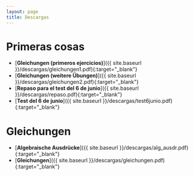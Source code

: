 ```yaml
---
layout: page
title: Descargas
---
```


Primeras cosas
==============
* [**Gleichungen (primeros ejercicios)**]({{ site.baseurl }}/descargas/gleichungen1.pdf){:target="_blank"}
* [**Gleichungen (weitere Übungen)**]({{ site.baseurl }}/descargas/gleichungen2.pdf){:target="_blank"}
* [**Repaso para el test del 6 de junio**]({{ site.baseurl }}/descargas/repaso.pdf){:target="_blank"}
* [**Test del 6 de junio**]({{ site.baseurl }}/descargas/test6junio.pdf){:target="_blank"}

Gleichungen
===========
* [**Algebraische Ausdrücke**]({{ site.baseurl }}/descargas/alg_ausdr.pdf){:target="_blank"}
* [**Gleichungen**]({{ site.baseurl }}/descargas/gleichungen.pdf){:target="_blank"}


